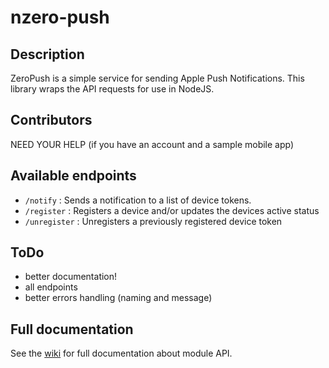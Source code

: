 # nzero-push

## Description

ZeroPush is a simple service for sending Apple Push Notifications. This library wraps the API requests for use in NodeJS.

## Contributors

NEED YOUR HELP (if you have an account and a sample mobile app)

## Available endpoints

* `/notify` : Sends a notification to a list of device tokens.
* `/register` : Registers a device and/or updates the devices active status
* `/unregister` : Unregisters a previously registered device token

## ToDo

* better documentation!
* all endpoints
* better errors handling (naming and message)

## Full documentation

See the [wiki](https://github.com/linitix/nzero-push/wiki) for full documentation about module API.
